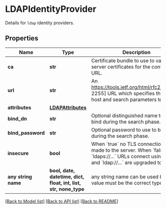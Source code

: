 # LDAPIdentityProvider

Details for `ldap` identity providers.

## Properties
Name | Type | Description | Notes
------------ | ------------- | ------------- | -------------
**ca** | **str** | Certificate bundle to use to validate server certificates for the configured URL. | [optional]
**url** | **str** | An https://tools.ietf.org/html/rfc2255[RFC 2255] URL which specifies the LDAP host and search parameters to use. | [optional]
**attributes** | [**LDAPAttributes**](LDAPAttributes.md) |  | [optional]
**bind_dn** | **str** | Optional distinguished name to use to bind during the search phase. | [optional]
**bind_password** | **str** | Optional password to use to bind during the search phase. | [optional]
**insecure** | **bool** | When &#x60;true&#x60; no TLS connection is made to the server. When &#x60;false&#x60; &#x60;ldaps://...&#x60; URLs connect using TLS and &#x60;ldap://...&#x60; are upgraded to TLS. | [optional]
**any string name** | **bool, date, datetime, dict, float, int, list, str, none_type** | any string name can be used but the value must be the correct type | [optional]

[[Back to Model list]](../README.md#documentation-for-models) [[Back to API list]](../README.md#documentation-for-api-endpoints) [[Back to README]](../README.md)
